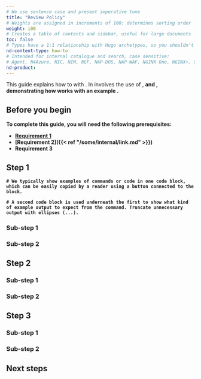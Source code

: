 ```yaml
---
# We use sentence case and present imperative tone
title: "Review Policy"
# Weights are assigned in increments of 100: determines sorting order
weight: i00
# Creates a table of contents and sidebar, useful for large documents
toc: false
# Types have a 1:1 relationship with Hugo archetypes, so you shouldn't need to change this
nd-content-type: how-to
# Intended for internal catalogue and search, case sensitive:
# Agent, N4Azure, NIC, NIM, NGF, NAP-DOS, NAP-WAF, NGINX One, NGINX+, Solutions, Unit
nd-product:
---
```


[//]: # "These are Markdown comments to guide you through document structure. Remove them as you go, as well as any unnecessary sections."
[//]: # "Use underscores for _italics_, and double asterisks for **bold**."
[//]: # "Backticks are for `monospace`, used sparingly and reserved mostly for executable names - they can cause formatting problems. Avoid them in tables: use italics instead."

[//]: # "Begin each document with a sentence or two explaining what the purpose of the guide is, and what high-level actions to expect. No need to adhere precisely the example text given anywhere in this template."

This guide explains how to <X> with <Y>. In involves the use of <A>, <B> and <C>, demonstrating how <X> works with an example <Z>.

## Before you begin

[//]: # "List everything someone will need installed or configured before it's required. Link directly to installation guides where possible."

To complete this guide, you will need the following prerequisites:

- [Requirement 1](some-external-link)
- [Requirement 2]({{< ref "/some/internal/link.md" >}})
- Requirement 3

[//]: # "Note the style of link for requirement two: keep the markdown extension. Links are resolved from the root of the documentation folder, often /site."

## Step 1

[//]: # "Explain the initial step: this is usually creating or configuring a resource. Sub-steps may not be necessary, depending on complexity."

```shell
# We typically show examples of commands or code in one code block, which can be easily copied by a reader using a button connected to the block.
```
```text
# A second code block is used underneath the first to show what kind of example output to expect from the command. Truncate unnecessary output with ellipses (...).
```

### Sub-step 1

[//]: # "Sub-steps are ways of breaking steps into even smaller sections. Each step or sub-step should focus on one thing at a time: a user should be able to stop at the end of section and come back afterwards without leaving their software in a non-functional state."

### Sub-step 2

[//]: # "A useful final sub-step for a given section is some kind of verification or testing, so the reader is confident the steps have been successful."

## Step 2

[//]: # "Explain any additional steps required. If the how-to guide involves multiple components, each component can have its own step for delineation."

### Sub-step 1


### Sub-step 2


## Step 3

[//]: # "The final step of a how-to guide is usually a final test, and summarizes all of the previous steps taken to accomplish the purpose of the guide."

### Sub-step 1


### Sub-step 2

## Next steps

[//]: # "Link to the most common use cases after this specific instruction. For example. configuration usually follows installation."
